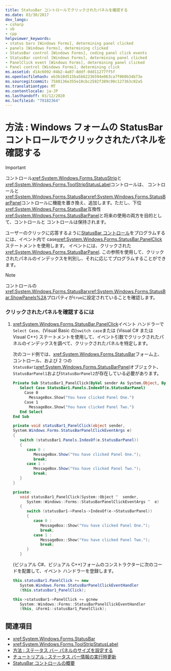 ```yaml
---
title: StatusBar コントロールでクリックされたパネルを確認する
ms.date: 03/30/2017
dev_langs:
- csharp
- vb
- cpp
helpviewer_keywords:
- status bars [Windows Forms], determining panel clicked
- panels [Windows Forms], determining clicked
- StatusBar control [Windows Forms], coding panel click events
- StatusBar control [Windows Forms], determining panel clicked
- PanelClick event [Windows Forms], determining panel clicked
- Panel control [Windows Forms], determining click
ms.assetid: d14c6092-04b2-4a07-8ddf-0dd11277ff5f
ms.openlocfilehash: eb3b10d515ba5b62236594e063ca7f060b34b73e
ms.sourcegitcommit: 7588136e355e10cbc2582f389c90c127363c02a5
ms.translationtype: MT
ms.contentlocale: ja-JP
ms.lasthandoff: 03/12/2020
ms.locfileid: "79182364"
---
```

# <a name="how-to-determine-which-panel-in-the-windows-forms-statusbar-control-was-clicked"></a>方法 : Windows フォームの StatusBar コントロールでクリックされたパネルを確認する
> [!IMPORTANT]
> コントロール<xref:System.Windows.Forms.StatusStrip>と<xref:System.Windows.Forms.ToolStripStatusLabel>コントロールは、 コントロールと<xref:System.Windows.Forms.StatusBar><xref:System.Windows.Forms.StatusBarPanel>コントロールに機能を置き換え、追加します。ただし、下位<xref:System.Windows.Forms.StatusBar>互換性<xref:System.Windows.Forms.StatusBarPanel>と将来の使用の両方を目的として、コントロールと コントロールは保持されます。  
  
 ユーザーのクリックに応答するように[StatusBar コントロール](statusbar-control-windows-forms.md)をプログラムするには、イベント内で case<xref:System.Windows.Forms.StatusBar.PanelClick>ステートメントを使用します。 イベントには、クリックされた<xref:System.Windows.Forms.StatusBarPanel>. この参照を使用して、クリックされたパネルのインデックスを判別し、それに応じてプログラムすることができます。  
  
> [!NOTE]
> コントロールの<xref:System.Windows.Forms.StatusBar><xref:System.Windows.Forms.StatusBar.ShowPanels%2A>プロパティが`true`に設定されていることを確認します。  
  
### <a name="to-determine-which-panel-was-clicked"></a>クリックされたパネルを確認するには  
  
1. <xref:System.Windows.Forms.StatusBar.PanelClick>イベント ハンドラーで`Select Case`、(Visual Basic の)`switch case`または (Visual C# または Visual C++) ステートメントを使用して、イベント引数でクリックされたパネルのインデックスを調べて、クリックされたパネルを特定します。  
  
     次のコード例では、<xref:System.Windows.Forms.StatusBar>フォーム上、コントロール、および 2 つの`StatusBar1`<xref:System.Windows.Forms.StatusBarPanel>オブジェクト、`StatusBarPanel1`および`StatusBarPanel2`が存在している必要があります。  
  
    ```vb  
    Private Sub StatusBar1_PanelClick(ByVal sender As System.Object, ByVal e As System.Windows.Forms.StatusBarPanelClickEventArgs) Handles StatusBar1.PanelClick  
       Select Case StatusBar1.Panels.IndexOf(e.StatusBarPanel)  
         Case 0  
           MessageBox.Show("You have clicked Panel One.")  
         Case 1  
           MessageBox.Show("You have clicked Panel Two.")  
       End Select  
    End Sub  
    ```  
  
    ```csharp  
    private void statusBar1_PanelClick(object sender,
    System.Windows.Forms.StatusBarPanelClickEventArgs e)  
    {  
       switch (statusBar1.Panels.IndexOf(e.StatusBarPanel))  
       {  
          case 0 :  
             MessageBox.Show("You have clicked Panel One.");  
             break;  
          case 1 :  
             MessageBox.Show("You have clicked Panel Two.");  
             break;  
       }  
    }  
    ```  
  
    ```cpp  
    private:  
       void statusBar1_PanelClick(System::Object ^  sender,  
          System::Windows::Forms::StatusBarPanelClickEventArgs ^  e)  
       {  
          switch (statusBar1->Panels->IndexOf(e->StatusBarPanel))  
          {  
             case 0 :  
                MessageBox::Show("You have clicked Panel One.");  
                break;  
             case 1 :  
                MessageBox::Show("You have clicked Panel Two.");  
                break;  
          }  
       }  
    ```  
  
     (ビジュアル C#、ビジュアル C++)フォームのコンストラクターに次のコードを配置して、イベント ハンドラーを登録します。  
  
    ```csharp  
    this.statusBar1.PanelClick += new
       System.Windows.Forms.StatusBarPanelClickEventHandler
       (this.statusBar1_PanelClick);  
    ```  
  
    ```cpp  
    this->statusBar1->PanelClick += gcnew  
       System::Windows::Forms::StatusBarPanelClickEventHandler  
       (this, &Form1::statusBar1_PanelClick);  
    ```  
  
## <a name="see-also"></a>関連項目

- <xref:System.Windows.Forms.StatusBar>
- <xref:System.Windows.Forms.ToolStripStatusLabel>
- [方法 : ステータス バー パネルのサイズを設定する](how-to-set-the-size-of-status-bar-panels.md)
- [チュートリアル : ステータス バー情報の実行時更新](walkthrough-updating-status-bar-information-at-run-time.md)
- [StatusBar コントロールの概要](statusbar-control-overview-windows-forms.md)
